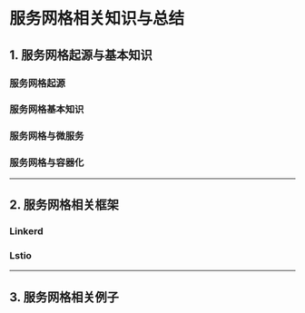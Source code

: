 
# 服务网格相关知识与总结
## 1. 服务网格起源与基本知识
### 服务网格起源

### 服务网格基本知识

### 服务网格与微服务

### 服务网格与容器化

- - - 
## 2. 服务网格相关框架
### Linkerd

### Lstio


- - - 
## 3. 服务网格相关例子









